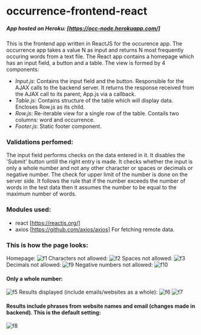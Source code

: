 # occurrence-frontend-react

##### App hosted on Heroku: [https://occ-node.herokuapp.com/]

This is the frontend app written in ReactJS for the occurence app. The occurrence app takes a value N as input and returns N most frequently occuring words from a text file.
The React app contains a homepage which has an input field, a button and a table. 
The view is formed by 4 components:
* *Input.js*: Contains the input field and the button. Responsible for the AJAX calls to the backend server. It returns the response       received from the AJAX call to its parent; App.js via a callback.
* *Table.js*: Contains structure of the table which will display data. Encloses Row.js as its child.
* *Row.js*: Re-iterable view for a single row of the table. Contails two columns: word and occurrence.
* *Footer.js*: Static footer component.
  
### Validations perfomed:
The input field performs checks on the data entered in it. It disables the 'Submit' button untill the right entry is made. It checks whether the input is only a whole number and not any other character or spaces or decimals or negative number. The check for upper limit of the number is done on the server side. It follows the rule that if the number exceeds the number of words in the test data then it assumes the number to be equal to the maximum number of words.

### Modules used:
* react [https://reactjs.org/]
* axios [https://github.com/axios/axios] For fetching remote data.

### This is how the page looks:
Homepage:
![f1](https://user-images.githubusercontent.com/24852829/35640358-f5ae2428-06e2-11e8-820a-3f48ffc7f248.PNG)
Characters not allowed:
![f2](https://user-images.githubusercontent.com/24852829/35640359-f5e58224-06e2-11e8-8422-cb370a32fea8.PNG)
Spaces not allowed:
![f3](https://user-images.githubusercontent.com/24852829/35640360-f61aea90-06e2-11e8-95cc-82ca2b528dab.PNG)
Decimals not allowed:
![f9](https://user-images.githubusercontent.com/24852829/35640755-2829b06a-06e4-11e8-84bb-fc6584af0d7d.PNG)
Negative numbers not allowed:
![f10](https://user-images.githubusercontent.com/24852829/35640756-2863ebae-06e4-11e8-9bb1-a61af3aa425d.PNG)

#### Only a whole number:
![f5](https://user-images.githubusercontent.com/24852829/35640361-f6527294-06e2-11e8-9d44-794b73fd7891.PNG)
Results displayed (include emails/websites as a whole):
![f6](https://user-images.githubusercontent.com/24852829/35640363-f68b4902-06e2-11e8-8efc-f5175dbc22d9.PNG)
![f7](https://user-images.githubusercontent.com/24852829/35640364-f6c3a914-06e2-11e8-9a7e-cdb51b8c284f.PNG)

#### Results include phrases from website names and email (changes made in backend). This is the default setting:
![f8](https://user-images.githubusercontent.com/24852829/35640365-f7043ac4-06e2-11e8-8357-060367842bbf.PNG)

